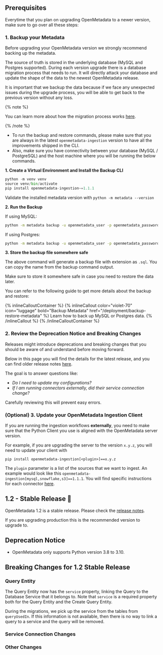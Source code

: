 ## Prerequisites

Everytime that you plan on upgrading OpenMetadata to a newer version, make sure to go over all these steps:

### 1. Backup your Metadata

Before upgrading your OpenMetadata version we strongly recommend backing up the metadata.

The source of truth is stored in the underlying database (MySQL and Postgres supported). During each version upgrade there
is a database migration process that needs to run. It will directly attack your database and update the shape of the
data to the newest OpenMetadata release.

It is important that we backup the data because if we face any unexpected issues during the upgrade process, 
you will be able to get back to the previous version without any loss.

{% note %}

You can learn more about how the migration process works [here](/deployment/upgrade/how-does-it-work).

{% /note %}

- To run the backup and restore commands, please make sure that you are always in the latest `openmetadata-ingestion` version to have all the improvements shipped in the CLI.
- Also, make sure you have connectivity between your database (MySQL / PostgreSQL) and the host machine where you will be running the below commands.

**1. Create a Virtual Environment and Install the Backup CLI**

```python
python -m venv venv
source venv/bin/activate
pip install openmetadata-ingestion~=1.1.1
```

Validate the installed metadata version with `python -m metadata --version`

**2. Run the Backup**

If using MySQL:

```bash
python -m metadata backup -u openmetadata_user -p openmetadata_password -H mysql -d openmetadata_db --port 3306
```

If using Postgres:

```bash
python -m metadata backup -u openmetadata_user -p openmetadata_password -H postgresql -d openmetadata_db --port 5432 -s public
```

**3. Store the backup file somewhere safe**

The above command will generate a backup file with extension as `.sql`. You can copy the name from the backup command output.

Make sure to store it somewhere safe in case you need to restore the data later.

You can refer to the following guide to get more details about the backup and restore:

{% inlineCalloutContainer %}
  {% inlineCallout
    color="violet-70"
    icon="luggage"
    bold="Backup Metadata"
    href="/deployment/backup-restore-metadata" %}
      Learn how to back up MySQL or Postgres data.
  {% /inlineCallout %}
{% /inlineCalloutContainer %}

### 2. Review the Deprecation Notice and Breaking Changes

Releases might introduce deprecations and breaking changes that you should be aware of and understand before moving forward.

Below in this page you will find the details for the latest release, and you can find older release notes [here](/deployment/upgrade/versions).

The goal is to answer questions like:
- *Do I need to update my configurations?*
- *If I am running connectors externally, did their service connection change?*

Carefully reviewing this will prevent easy errors.

### (Optional) 3. Update your OpenMetadata Ingestion Client

If you are running the ingestion workflows **externally**, you need to make sure that the Python Client you use is aligned
with the OpenMetadata server version.

For example, if you are upgrading the server to the version `x.y.z`, you will need to update your client with

```
pip install openmetadata-ingestion[<plugin>]==x.y.z
```

The `plugin` parameter is a list of the sources that we want to ingest. An example would look like this `openmetadata-ingestion[mysql,snowflake,s3]==1.1.1`.
You will find specific instructions for each connector [here](/connectors).

## 1.2 - Stable Release 🎉

OpenMetadata 1.2 is a stable release. Please check the [release notes](/releases/latest-release).

If you are upgrading production this is the recommended version to upgrade to.

## Deprecation Notice

- OpenMetadata only supports Python version 3.8 to 3.10.

## Breaking Changes for 1.2 Stable Release

### Query Entity

The Query Entity now has the `service` property, linking the Query to the Database Service that it belongs to. Note
that `service` is a required property both for the Query Entity and the Create Query Entity.

During the migrations, we pick up the service from the tables from `queryUsedIn`. If this information is not available,
then there is no way to link a query to a service and the query will be removed.

### Service Connection Changes

### Other Changes
